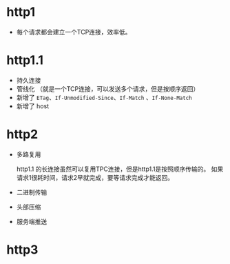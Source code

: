 # http1
- 每个请求都会建立一个TCP连接，效率低。

# http1.1
- 持久连接
- 管线化 （就是一个TCP连接，可以发送多个请求，但是按顺序返回）
- 新增了 `ETag`、`If-Unmodified-Since`、`If-Match` 、`If-None-Match`
- 新增了 host

# http2
- 多路复用 

  http1.1 的长连接虽然可以复用TPC连接，但是http1.1是按照顺序传输的。
  如果请求1很耗时间，请求2早就完成，要等请求完成才能返回。

- 二进制传输
- 头部压缩
- 服务端推送

# http3